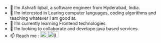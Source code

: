 <!-- </h3>Ashrafi Iqbal</h3></br>

I'm a software engineer from Hyderabad, India. Currently working with Oracle. Basically I work on JAVA, SQL, OWL etc. I enjoy learing computer languages and using them to solve real world problems.</br>📫 Reach me :

<a href="https://www.youtube.com/iqbal2907" rel="nofollow">
  <img alt="iqbal's Youtube" src="https://camo.githubusercontent.com/6645c4c313a1f4f0032cd1c5e5fd0033417104a7a282fed4cafdca8ac2a1ab33/68747470733a2f2f63646e2e6a7364656c6976722e6e65742f6e706d2f73696d706c652d69636f6e734076332f69636f6e732f796f75747562652e737667" data-canonical-src="https://cdn.jsdelivr.net/npm/simple-icons@v3/icons/youtube.svg" style="max-width:100%;" width="22px" align="left">
</a>
<a href="https://www.youtube.com/PythonTricks" rel="nofollow">
  <img alt="iqbal's Python" src="https://camo.githubusercontent.com/1547557983ead86ae25a5acbafb975c147be4a82c410f8eec32ae07e34381a50/68747470733a2f2f63646e2e6a7364656c6976722e6e65742f6e706d2f73696d706c652d69636f6e7340332e31332e302f69636f6e732f707974686f6e2e737667" data-canonical-src="https://cdn.jsdelivr.net/npm/simple-icons@3.13.0/icons/python.svg" style="max-width:100%;" width="22px" align="left">
</a>

<a href="https://www.linkedin.com/in/iqbal2907/" rel="nofollow">
  <img alt="iqbal's Linkedin" src="https://camo.githubusercontent.com/d659d2bac00c01b42bffbae84bdc121e828b8fecd5b4949ffa2575f5d9e4a371/68747470733a2f2f63646e2e6a7364656c6976722e6e65742f6e706d2f73696d706c652d69636f6e734076332f69636f6e732f6c696e6b6564696e2e737667" data-canonical-src="https://cdn.jsdelivr.net/npm/simple-icons@v3/icons/linkedin.svg" style="max-width:100%;" width="22px" align="left">
</a>
<a href="https://linktr.ee/iqbal2907" rel="nofollow">
  <img alt="iqbal's Linktree" src="https://camo.githubusercontent.com/c17cda120076e8c39474ded416bc23aeb7ffdf47b5d04cad922fe2577afb64b8/68747470733a2f2f63646e2e6a7364656c6976722e6e65742f6e706d2f73696d706c652d69636f6e7340342e392e302f69636f6e732f6c696e6b747265652e737667" data-canonical-src="https://cdn.jsdelivr.net/npm/simple-icons@4.9.0/icons/linktree.svg" style="max-width:100%;" width="22px" align="left">
</a>
<a href="https://about.me/iqbal2907" rel="nofollow">
  <img alt="iqbal's About Me" src="https://camo.githubusercontent.com/c3f1141e8b643d6bd36256aee0b172e763a6c83d93db291b8d58aabd64489a29/68747470733a2f2f63646e2e6a7364656c6976722e6e65742f6e706d2f73696d706c652d69636f6e7340332e31332e302f69636f6e732f61626f75742d646f742d6d652e737667" data-canonical-src="https://cdn.jsdelivr.net/npm/simple-icons@3.13.0/icons/about-dot-me.svg" style="max-width:100%;" width="22px" align="left">
</a>
<a href="https://medium.com/@iqbal2907" rel="nofollow">
  <img alt="iqbal's Medium" src="https://camo.githubusercontent.com/0ffced5dd18b604c9219c14f668e7ac7eca6a295497ecbd4ddb97a55db1a7c7f/68747470733a2f2f63646e2e6a7364656c6976722e6e65742f6e706d2f73696d706c652d69636f6e7340342e392e302f69636f6e732f6d656469756d2e737667" data-canonical-src="https://cdn.jsdelivr.net/npm/simple-icons@4.9.0/icons/medium.svg" style="max-width:100%;" width="22px" align="left">
</a>
<a href="http://iqbal2907.github.io/" rel="nofollow">
  <img alt="Dev.to Link" src="https://camo.githubusercontent.com/37f4b48fb0df09720d896761ca6364bf31d4e7c3da6d50c221a8b4034c612e79/68747470733a2f2f63646e2e6a7364656c6976722e6e65742f6e706d2f73696d706c652d69636f6e7340332e31332e302f69636f6e732f626c6f676765722e737667" data-canonical-src="https://cdn.jsdelivr.net/npm/simple-icons@3.13.0/icons/blogger.svg" style="max-width:100%;" width="22px" align="left">
</a>
<a href="https://twitter.com/_iqbalbhatt" rel="nofollow">
  <img alt="iqbal's Twitter" src="https://camo.githubusercontent.com/395dda360ae28377b7c3247581a88b20573883519c2be833cb64fbb37dcbcc1a/68747470733a2f2f63646e2e6a7364656c6976722e6e65742f6e706d2f73696d706c652d69636f6e734076332f69636f6e732f747769747465722e737667" data-canonical-src="https://cdn.jsdelivr.net/npm/simple-icons@v3/icons/twitter.svg" style="max-width:100%;" width="22px" align="left">
</a><a href="https://dev.to/iqbal2907" rel="nofollow">
  <img alt="iqbal's Blog" src="https://camo.githubusercontent.com/aec2eec3795c1266b884901ff82d347bf1ee55c848a45a5cb266d932e3b85578/68747470733a2f2f63646e2e6a7364656c6976722e6e65742f6e706d2f73696d706c652d69636f6e7340332e31332e302f69636f6e732f6465762d646f742d746f2e737667" data-canonical-src="https://cdn.jsdelivr.net/npm/simple-icons@3.13.0/icons/dev-dot-to.svg" style="max-width:100%;" width="22px" align="left">
</a>
<a href="https://github.com/iqbal2907">
  <img alt="iqbal's Github" src="https://camo.githubusercontent.com/5f5cadad3e06f6dd96c64d4025e219856ae6f923799bc8ea4e628013de25724a/68747470733a2f2f63646e2e6a7364656c6976722e6e65742f6e706d2f73696d706c652d69636f6e734076332f69636f6e732f6769746875622e737667" data-canonical-src="https://cdn.jsdelivr.net/npm/simple-icons@v3/icons/github.svg" style="max-width:100%;" width="22px" align="left">
</a>

 -->

- 👋 I’m Ashrafi Iqbal, a software engineer from Hyderabad, India.
- 👀 I’m interested in Learing computer languages, coding algorithms and teaching whatever I am good at.
- 🌱 I’m currently learning Frontend technologies
- 💞️ I’m looking to collaborate and develope java based services.
- 📫 Reach me : <a href="https://www.linkedin.com/in/iqbal2907">
<img src="https://user-images.githubusercontent.com/7344900/119191516-61003480-ba9c-11eb-9e17-04056fffb0d9.png"
     alt="linkedIn"
     width="20" height="20"
     />
</a> <a href="mailto:iqbal2907@gmail.com">
<img src="https://user-images.githubusercontent.com/7344900/119193123-c81ee880-ba9e-11eb-9f6b-3bb3106a1a52.png"
     alt="gmail"
     width="35" height="20"
     />
</a> 

